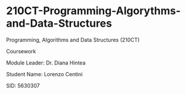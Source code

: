 # 210CT-Programming-Algorythms-and-Data-Structures


Programming,  Algorithms and Data Structures (210CT)

Coursework

Module Leader: Dr. Diana Hintea



Student Name: Lorenzo Centini

SID: 5630307
